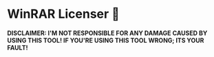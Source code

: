 # WinRAR Licenser 🔑

**DISCLAIMER: I'M NOT RESPONSIBLE FOR ANY DAMAGE CAUSED BY USING THIS TOOL! IF YOU'RE USING THIS TOOL WRONG; ITS YOUR FAULT!**

